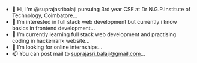 - 👋 Hi, I’m @suprajasribalaji pursuing 3rd year CSE at Dr N.G.P.Institute of Technology, Coimbatore...
- 👀 I’m interested in full stack web development but currently i know basics in frontend development...
- 🌱 I’m currently learning full stack web development and practising coding in hackerrank website...
- 💞️ I’m looking for online internships...
- 📫 You can post mail to suprajasri.balaji@gmail.com...

<!---
suprajasribalaji/suprajasribalaji is a ✨ special ✨ repository because its `README.md` (this file) appears on your GitHub profile.
You can click the Preview link to take a look at your changes.
--->
